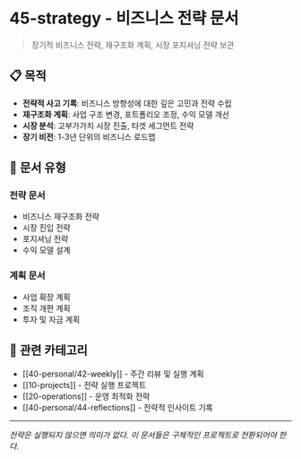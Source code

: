# 45-strategy - 비즈니스 전략 문서

> 장기적 비즈니스 전략, 재구조화 계획, 시장 포지셔닝 전략 보관

## 📋 목적

- **전략적 사고 기록**: 비즈니스 방향성에 대한 깊은 고민과 전략 수립
- **재구조화 계획**: 사업 구조 변경, 포트폴리오 조정, 수익 모델 개선
- **시장 분석**: 고부가가치 시장 진출, 타겟 세그먼트 전략
- **장기 비전**: 1-3년 단위의 비즈니스 로드맵

## 📂 문서 유형

### 전략 문서
- 비즈니스 재구조화 전략
- 시장 진입 전략
- 포지셔닝 전략
- 수익 모델 설계

### 계획 문서
- 사업 확장 계획
- 조직 개편 계획
- 투자 및 자금 계획

## 🔗 관련 카테고리

- [[40-personal/42-weekly]] - 주간 리뷰 및 실행 계획
- [[10-projects]] - 전략 실행 프로젝트
- [[20-operations]] - 운영 최적화 전략
- [[40-personal/44-reflections]] - 전략적 인사이트 기록

---

*전략은 실행되지 않으면 의미가 없다. 이 문서들은 구체적인 프로젝트로 전환되어야 한다.*
